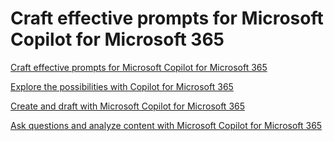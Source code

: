 # Craft effective prompts for Microsoft Copilot for Microsoft 365

[Craft effective prompts for Microsoft Copilot for Microsoft 365](https://learn.microsoft.com/en-us/training/modules/craft-effective-prompts-microsoft-copilot-microsoft-365/)

[Explore the possibilities with Copilot for Microsoft 365](https://learn.microsoft.com/en-us/training/modules/explore-possibilities-microsoft-365-copilot/)

[Create and draft with Microsoft Copilot for Microsoft 365](https://learn.microsoft.com/en-us/training/modules/create-draft-content-with-microsoft-copilot-microsoft-365/)

[Ask questions and analyze content with Microsoft Copilot for Microsoft 365](https://learn.microsoft.com/en-us/training/modules/ask-analyze-content-with-microsoft-copilot-microsoft-365/)